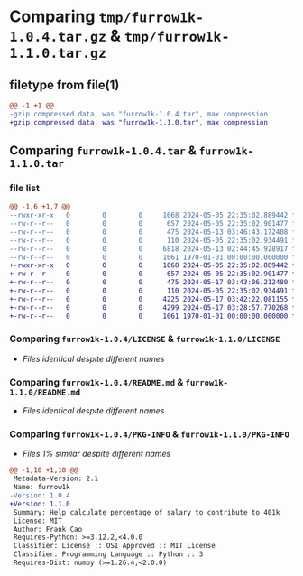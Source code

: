 # Comparing `tmp/furrow1k-1.0.4.tar.gz` & `tmp/furrow1k-1.1.0.tar.gz`

## filetype from file(1)

```diff
@@ -1 +1 @@
-gzip compressed data, was "furrow1k-1.0.4.tar", max compression
+gzip compressed data, was "furrow1k-1.1.0.tar", max compression
```

## Comparing `furrow1k-1.0.4.tar` & `furrow1k-1.1.0.tar`

### file list

```diff
@@ -1,6 +1,7 @@
--rwxr-xr-x   0        0        0     1068 2024-05-05 22:35:02.889442 furrow1k-1.0.4/LICENSE
--rw-r--r--   0        0        0      657 2024-05-05 22:35:02.901477 furrow1k-1.0.4/README.md
--rw-r--r--   0        0        0      475 2024-05-13 03:46:43.172408 furrow1k-1.0.4/pyproject.toml
--rw-r--r--   0        0        0      110 2024-05-05 22:35:02.934491 furrow1k-1.0.4/src/furrow1k/__init__.py
--rw-r--r--   0        0        0     6818 2024-05-13 02:44:45.928917 furrow1k-1.0.4/src/furrow1k/furrow1k.py
--rw-r--r--   0        0        0     1061 1970-01-01 00:00:00.000000 furrow1k-1.0.4/PKG-INFO
+-rwxr-xr-x   0        0        0     1068 2024-05-05 22:35:02.889442 furrow1k-1.1.0/LICENSE
+-rw-r--r--   0        0        0      657 2024-05-05 22:35:02.901477 furrow1k-1.1.0/README.md
+-rw-r--r--   0        0        0      475 2024-05-17 03:43:06.212480 furrow1k-1.1.0/pyproject.toml
+-rw-r--r--   0        0        0      110 2024-05-05 22:35:02.934491 furrow1k-1.1.0/src/furrow1k/__init__.py
+-rw-r--r--   0        0        0     4225 2024-05-17 03:42:22.081155 furrow1k-1.1.0/src/furrow1k/furrow1k.py
+-rw-r--r--   0        0        0     4299 2024-05-17 03:28:57.770268 furrow1k-1.1.0/src/furrow1k/questionaire.py
+-rw-r--r--   0        0        0     1061 1970-01-01 00:00:00.000000 furrow1k-1.1.0/PKG-INFO
```

### Comparing `furrow1k-1.0.4/LICENSE` & `furrow1k-1.1.0/LICENSE`

 * *Files identical despite different names*

### Comparing `furrow1k-1.0.4/README.md` & `furrow1k-1.1.0/README.md`

 * *Files identical despite different names*

### Comparing `furrow1k-1.0.4/PKG-INFO` & `furrow1k-1.1.0/PKG-INFO`

 * *Files 1% similar despite different names*

```diff
@@ -1,10 +1,10 @@
 Metadata-Version: 2.1
 Name: furrow1k
-Version: 1.0.4
+Version: 1.1.0
 Summary: Help calculate percentage of salary to contribute to 401k
 License: MIT
 Author: Frank Cao
 Requires-Python: >=3.12.2,<4.0.0
 Classifier: License :: OSI Approved :: MIT License
 Classifier: Programming Language :: Python :: 3
 Requires-Dist: numpy (>=1.26.4,<2.0.0)
```

